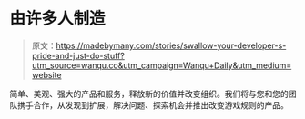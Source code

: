 # 由许多人制造

> 原文：<https://madebymany.com/stories/swallow-your-developer-s-pride-and-just-do-stuff?utm_source=wanqu.co&utm_campaign=Wanqu+Daily&utm_medium=website>

简单、美观、强大的产品和服务，释放新的价值并改变组织。我们将与您和您的团队携手合作，从发现到扩展，解决问题、探索机会并推出改变游戏规则的产品。